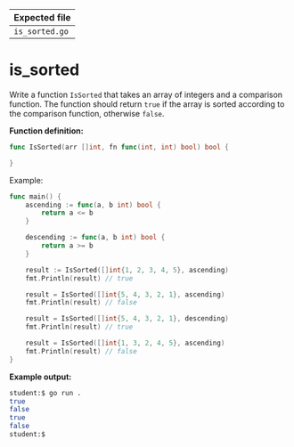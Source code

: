 | Expected file  |
| -------------- |
| `is_sorted.go` |

# is_sorted

Write a function `IsSorted` that takes an array of integers and a comparison function. The function should return `true` if the array is sorted according to the comparison function, otherwise `false`.

**Function definition:**

```go
func IsSorted(arr []int, fn func(int, int) bool) bool {

}
```

Example:

```go
func main() {
    ascending := func(a, b int) bool {
        return a <= b
    }

    descending := func(a, b int) bool {
        return a >= b
    }

    result := IsSorted([]int{1, 2, 3, 4, 5}, ascending)
    fmt.Println(result) // true

    result = IsSorted([]int{5, 4, 3, 2, 1}, ascending)
    fmt.Println(result) // false

    result = IsSorted([]int{5, 4, 3, 2, 1}, descending)
    fmt.Println(result) // true

    result = IsSorted([]int{1, 3, 2, 4, 5}, ascending)
    fmt.Println(result) // false
}
```

**Example output:**

```sh
student:$ go run .
true
false
true
false
student:$
```

